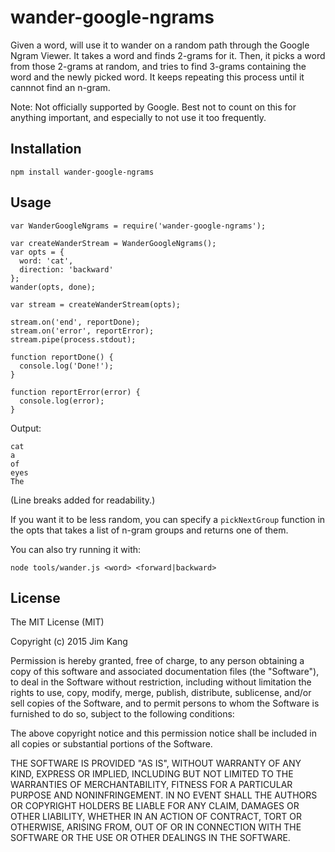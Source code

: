 wander-google-ngrams
==================

Given a word, will use it to wander on a random path through the Google Ngram Viewer. It takes a word and finds 2-grams for it. Then, it picks a word from those 2-grams at random, and tries to find 3-grams containing the word and the newly picked word. It keeps repeating this process until it cannnot find an n-gram.

Note: Not officially supported by Google. Best not to count on this for anything important, and especially to not use it too frequently.

Installation
------------

    npm install wander-google-ngrams

Usage
-----

    var WanderGoogleNgrams = require('wander-google-ngrams');

    var createWanderStream = WanderGoogleNgrams();
    var opts = {
      word: 'cat',
      direction: 'backward'
    };
    wander(opts, done);

    var stream = createWanderStream(opts);

    stream.on('end', reportDone);
    stream.on('error', reportError);
    stream.pipe(process.stdout);

    function reportDone() {
      console.log('Done!');
    }

    function reportError(error) {
      console.log(error);
    }

Output:
    
    cat
    a
    of
    eyes
    The

(Line breaks added for readability.)

If you want it to be less random, you can specify a `pickNextGroup` function in the opts that takes a list of n-gram groups and returns one of them.

You can also try running it with:

    node tools/wander.js <word> <forward|backward>

License
-------

The MIT License (MIT)

Copyright (c) 2015 Jim Kang

Permission is hereby granted, free of charge, to any person obtaining a copy
of this software and associated documentation files (the "Software"), to deal
in the Software without restriction, including without limitation the rights
to use, copy, modify, merge, publish, distribute, sublicense, and/or sell
copies of the Software, and to permit persons to whom the Software is
furnished to do so, subject to the following conditions:

The above copyright notice and this permission notice shall be included in
all copies or substantial portions of the Software.

THE SOFTWARE IS PROVIDED "AS IS", WITHOUT WARRANTY OF ANY KIND, EXPRESS OR
IMPLIED, INCLUDING BUT NOT LIMITED TO THE WARRANTIES OF MERCHANTABILITY,
FITNESS FOR A PARTICULAR PURPOSE AND NONINFRINGEMENT. IN NO EVENT SHALL THE
AUTHORS OR COPYRIGHT HOLDERS BE LIABLE FOR ANY CLAIM, DAMAGES OR OTHER
LIABILITY, WHETHER IN AN ACTION OF CONTRACT, TORT OR OTHERWISE, ARISING FROM,
OUT OF OR IN CONNECTION WITH THE SOFTWARE OR THE USE OR OTHER DEALINGS IN
THE SOFTWARE.
